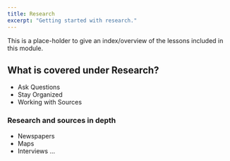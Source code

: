 ```yaml
---
title: Research
excerpt: "Getting started with research."
---
```


This is a place-holder to give an index/overview of the lessons included in this module.

## What is covered under Research?

- Ask Questions
- Stay Organized
- Working with Sources

### Research and sources in depth

- Newspapers
- Maps
- Interviews
...

